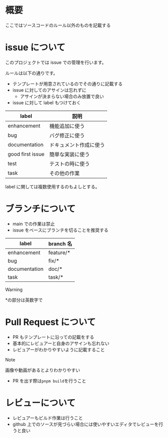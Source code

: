 # 概要

ここではソースコードのルール以外のものを記載する

# issue について

このプロジェクトでは issue での管理を行います。

ルールは以下の通りです。

- テンプレートが用意されているのでその通りに記載する
- issue に対してのアサインは忘れずに
  - アサインが決まらない場合のみ放置で良い
- issue に対して label もつけておく

| label            | 説明                   |
| ---------------- | ---------------------- |
| enhancement      | 機能追加に使う         |
| bug              | バグ修正に使う         |
| documentation    | ドキュメント作成に使う |
| good first issue | 簡単な実装に使う       |
| test             | テストの時に使う       |
| task             | その他の作業           |

label に関しては複数使用するのもよしとする。

# ブランチについて

- main での作業は禁止
- issue をベースにブランチを切ることを推奨する

| label         | branch 名  |
| ------------- | ---------- |
| enhancement   | feature/\* |
| bug           | fix/\*     |
| documentation | doc/\*     |
| task          | task/\*    |

> [!WARNING]
> \*の部分は英数字で

# Pull Request について

- PR もテンプレートに沿っての記載をする
- 基本的にレビュアーと自身のアサインも忘れない
- レビュアーがわかりやすいように記載すること

> [!NOTE]
> 画像や動画があるとよりわかりやすい

- PR を出す際は`pnpm build`を行うこと

# レビューについて

- レビュアーもビルド作業は行うこと
- github 上でのソースが見づらい場合には使いやすいエディタでレビューを行うと良い
